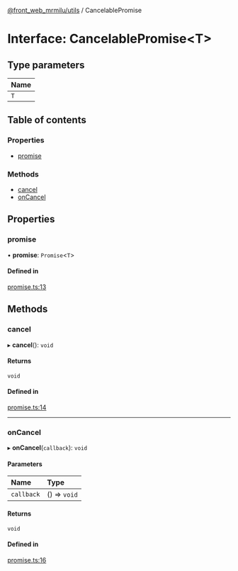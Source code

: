 [@front_web_mrmilu/utils](../Utils.md) / CancelablePromise

# Interface: CancelablePromise<T\>

## Type parameters

| Name |
| :--- |
| `T`  |

## Table of contents

### Properties

- [promise](CancelablePromise.md#promise)

### Methods

- [cancel](CancelablePromise.md#cancel)
- [onCancel](CancelablePromise.md#oncancel)

## Properties

### promise

• **promise**: `Promise`<`T`\>

#### Defined in

[promise.ts:13](https://github.com/mrmilu/front_web_mrmilu/blob/84d55b2/packages/utils/src/promise.ts#L13)

## Methods

### cancel

▸ **cancel**(): `void`

#### Returns

`void`

#### Defined in

[promise.ts:14](https://github.com/mrmilu/front_web_mrmilu/blob/84d55b2/packages/utils/src/promise.ts#L14)

---

### onCancel

▸ **onCancel**(`callback`): `void`

#### Parameters

| Name       | Type         |
| :--------- | :----------- |
| `callback` | () => `void` |

#### Returns

`void`

#### Defined in

[promise.ts:16](https://github.com/mrmilu/front_web_mrmilu/blob/84d55b2/packages/utils/src/promise.ts#L16)
